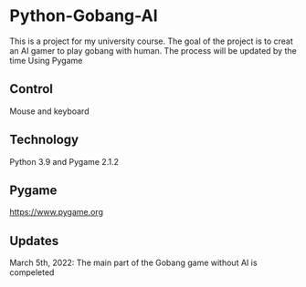 # Python-Gobang-AI
This is a project for my university course.
The goal of the project is to creat an AI gamer to play gobang with human.
The process will be updated by the time
Using Pygame

## Control
Mouse and keyboard

## Technology
Python 3.9 and Pygame 2.1.2

## Pygame
https://www.pygame.org

## Updates
March 5th, 2022:
The main part of the Gobang game without AI is compeleted
